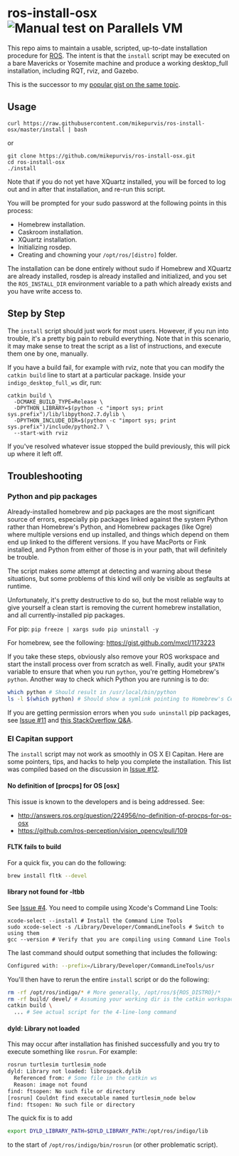 ros-install-osx   ![Manual test on Parallels VM](https://img.shields.io/badge/yosemite-2015--08--13-green.svg)
===============

This repo aims to maintain a usable, scripted, up-to-date installation procedure for
[ROS](http://ros.org). The intent is that the `install` script may be executed on a
bare Mavericks or Yosemite machine and produce a working desktop_full installation,
including RQT, rviz, and Gazebo.

This is the successor to my [popular gist on the same topic][1].

[1]: https://gist.github.com/mikepurvis/9837958


Usage
-----

    curl https://raw.githubusercontent.com/mikepurvis/ros-install-osx/master/install | bash

or

```shell
git clone https://github.com/mikepurvis/ros-install-osx.git
cd ros-install-osx
./install
```

Note that if you do not yet have XQuartz installed, you will be forced to log out and
in after that installation, and re-run this script.

You will be prompted for your sudo password at the following points in this process:

   - Homebrew installation.
   - Caskroom installation.
   - XQuartz installation.
   - Initializing rosdep.
   - Creating and chowning your `/opt/ros/[distro]` folder.

The installation can be done entirely without sudo if Homebrew and XQuartz are already
installed, rosdep is already installed and initialized, and you set the `ROS_INSTALL_DIR`
environment variable to a path which already exists and you have write access to.


Step by Step
------------

The `install` script should just work for most users. However, if you run into trouble,
it's a pretty big pain to rebuild everything. Note that in this scenario, it may make
sense to treat the script as a list of instructions, and execute them one by one,
manually.

If you have a build fail, for example with rviz, note that you can modify the `catkin build`
line to start at a particular package. Inside your `indigo_desktop_full_ws` dir, run:

    catkin build \
      -DCMAKE_BUILD_TYPE=Release \
      -DPYTHON_LIBRARY=$(python -c "import sys; print sys.prefix")/lib/libpython2.7.dylib \
      -DPYTHON_INCLUDE_DIR=$(python -c "import sys; print sys.prefix")/include/python2.7 \
      --start-with rviz

If you've resolved whatever issue stopped the build previously, this will pick up where
it left off.


## Troubleshooting

### Python and pip packages

Already-installed homebrew and pip packages are the most significant source of errors,
especially pip packages linked against the system Python rather than Homebrew's Python,
and Homebrew packages (like Ogre) where multiple versions end up installed, and things
which depend on them end up linked to the different versions. If you have MacPorts or
Fink installed, and Python from either of those is in your path, that will definitely
be trouble.

The script makes _some_ attempt at detecting and warning about these situations, but some
problems of this kind will only be visible as segfaults at runtime.

Unfortunately, it's pretty destructive to do so, but the most reliable way to give
yourself a clean start is removing the current homebrew installation, and all
currently-installed pip packages.

For pip: `pip freeze | xargs sudo pip uninstall -y`

For homebrew, see the following: https://gist.github.com/mxcl/1173223

If you take these steps, obviously also remove your ROS workspace and start the install
process over from scratch as well. Finally, audit your `$PATH` variable to ensure that
when you run `python`, you're getting Homebrew's `python`.
Another way to check which Python you are running is to do:

```bash
which python # Should result in /usr/local/bin/python
ls -l $(which python) # Should show a symlink pointing to Homebrew's Cellar
```

If you are getting permission errors when you `sudo uninstall` pip packages,
see [Issue #11](https://github.com/mikepurvis/ros-install-osx/issues/11) and
[this StackOverflow Q&A](http://stackoverflow.com/a/35051066/2653356).

### El Capitan support

The `install` script may not work as smoothly in OS X El Capitan.
Here are some pointers, tips, and hacks to help you complete the installation.
This list was compiled based on the discussion in [Issue #12](https://github.com/mikepurvis/ros-install-osx/issues/12).

#### No definition of [procps] for OS [osx]

This issue is known to the developers and is being addressed. See:

* http://answers.ros.org/question/224956/no-definition-of-procps-for-os-osx
* https://github.com/ros-perception/vision_opencv/pull/109

#### FLTK fails to build

For a quick fix, you can do the following:

```bash
brew install fltk --devel

```

#### library not found for -ltbb

See [Issue #4](https://github.com/mikepurvis/ros-install-osx/issues/4).
You need to compile using Xcode's Command Line Tools:

```shell
xcode-select --install # Install the Command Line Tools
sudo xcode-select -s /Library/Developer/CommandLineTools # Switch to using them
gcc --version # Verify that you are compiling using Command Line Tools
```

The last command should output something that includes the following:

```bash
Configured with: --prefix=/Library/Developer/CommandLineTools/usr
```

You'll then have to rerun the entire `install` script or do the following:

```bash
rm -rf /opt/ros/indigo/* # More generally, /opt/ros/${ROS_DISTRO}/*
rm -rf build/ devel/ # Assuming your working dir is the catkin workspace
catkin build \
  ... # See actual script for the 4-line-long command
```

#### dyld: Library not loaded

This may occur after installation has finished successfully and you try to
execute something like `rosrun`. For example:

```bash
rosrun turtlesim turtlesim_node
dyld: Library not loaded: librospack.dylib
  Referenced from: # Some file in the catkin ws
  Reason: image not found
find: ftsopen: No such file or directory
[rosrun] Couldnt find executable named turtlesim_node below
find: ftsopen: No such file or directory
```

The quick fix is to add

```bash
export DYLD_LIBRARY_PATH=$DYLD_LIBRARY_PATH:/opt/ros/indigo/lib
```

to the start of `/opt/ros/indigo/bin/rosrun` (or other problematic script).
